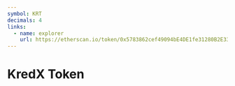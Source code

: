 ```yaml
---
symbol: KRT
decimals: 4
links:
  - name: explorer
    url: https://etherscan.io/token/0x5783862cef49094bE4DE1fe31280B2E33cF87416
---
```


# KredX Token
